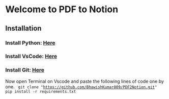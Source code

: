 <h1> Welcome to PDF to Notion </h1>
<h2> Installation </h2>
<h3>Install Python: <a href="https://www.python.org/downloads/">Here</a> </h3>
<h3>Install VsCode: <a href="https://code.visualstudio.com/download">Here</a></h3>
<h3>Install Git: <a href="https://git-scm.com/downloads">Here</a></h3>

Now open Terminal on Vscode and paste the following lines of code one by one.
<code>
  git clone "https://github.com/BhawishKumar009/PDF2Notion.git"
  pip install -r requirements.txt
</code>


